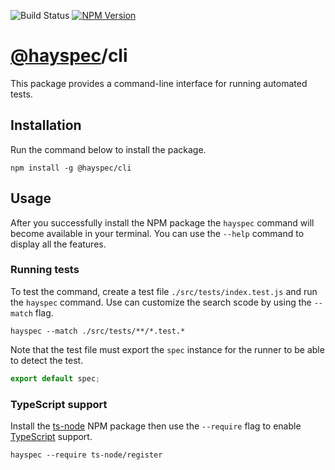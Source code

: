 ![Build Status](https://travis-ci.org/hayspec/monorepo.svg?branch=master)&nbsp;[![NPM Version](https://badge.fury.io/js/@hayspec%2Fcli.svg)](https://badge.fury.io/js/hayspec%2Fcli)

# [@hayspec](https://github.com/hayspec/monorepo)/cli

This package provides a command-line interface for running automated tests.

## Installation

Run the command below to install the package.

```
npm install -g @hayspec/cli
```

## Usage

After you successfully install the NPM package the `hayspec` command will become available in your terminal. You can use the `--help` command to display all the features.

### Running tests

To test the command, create a test file `./src/tests/index.test.js` and run the `hayspec` command. Use can customize the search scode by using the `--match` flag.

```
hayspec --match ./src/tests/**/*.test.*
```

Note that the test file must export the `spec` instance for the runner to be able to detect the test.

```ts
export default spec;
```

### TypeScript support

Install the [ts-node](https://www.npmjs.com/package/ts-node) NPM package then use the `--require` flag to enable [TypeScript](https://www.typescriptlang.org/) support.

```
hayspec --require ts-node/register
```
